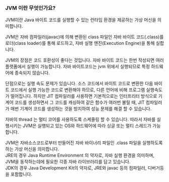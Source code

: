 ### JVM 이란 무엇인가요?

JVM이란 Java 바이트 코드를 실행할 수 있는 런타임 환경을 제공하는 가상 머신을 의미합니다.
 
JVM은 자바 컴파일러(javac)에 의해 변환된 class 파일인 자바 바이트 코드(.class)를 로더(class loader)를 통해 로드하고, 자바 실행 엔진(Execution Engine)을 통해 실합니다. 

JVM의 장점은 코드 호환성이 좋다는 것입니다. 자바 바이트 코드는 한번 작성되면 여러 플랫폼에서 실행이 가능합니다.
자바 바이트코드는 jvm 위에서 실행되므로 특정 하드웨어에 종속되지 않습니다.<br>

단점으로는 실행 속도 문제가 있습니다. 소스 코드에서 바이트 코드로 변환한 다음 바이트 코드에서 실행 가능한 코드로 변환해야 하므로, 다른 언어에 비해 프로그램 실행속도가 떨어집니다.
하지만 JIT 컴파일러를 사용하면 기본적으로는 인터프리터 방식으로 기계어 코드를 생성하면서 그 코드를 캐싱하여 같은 함수가 여러번 불릴 때, JIT 컴파일러가 매번 기계어 코드를 생성하는 것을 방지하여 성능 문제를 해결 할 수 있습니다.

자바의 thread 는 멀티 코어를 사용하도록 스케줄링 할 수 있습니다. 
따라서 자바를 실행시키는 JVM은 실행되고 있는 OS와 하드웨어에 따라 싱글 또는 멀티 스레드가 가능합니다.

JVM은 자바소스코드로부터 만들어진 자바 바이너리 파일인 .class 파일을 실행하도록 하는 가상 머신을 의미합니다.<br>
JRE의 경우 Java Runtime Environment 의 약자로, 자바 실행 환경을 의미하며, JVM을 동작하는데에 필요한 각종 자바 라이브러리를 담고 있습니다.<br>
JDK의 경우 Java Development Kit의 약자로, JRE와 javac 등의 컴파일러, 디버거등을 포함합니다.